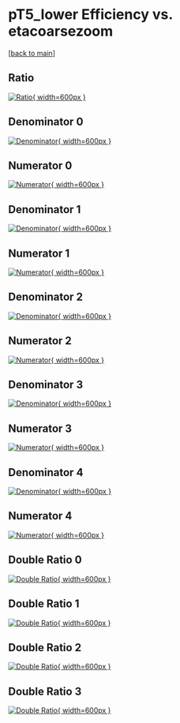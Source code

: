 # pT5_lower Efficiency vs. etacoarsezoom

[[back to main](./)]



## Ratio

[![Ratio](../mtv/var/pT5_lower_vtr_211_1_eff_etacoarsezoom.png){ width=600px }](../mtv/var/pT5_lower_vtr_211_1_eff_etacoarsezoom.pdf)

## Denominator 0

[![Denominator](../mtv/den/pT5_lower_vtr_211_1_eff_etacoarsezoom_den0.png){ width=600px }](../mtv/den/pT5_lower_vtr_211_1_eff_etacoarsezoom_den0.pdf)

## Numerator 0

[![Numerator](../mtv/num/pT5_lower_vtr_211_1_eff_etacoarsezoom_num0.png){ width=600px }](../mtv/num/pT5_lower_vtr_211_1_eff_etacoarsezoom_num0.pdf)

## Denominator 1

[![Denominator](../mtv/den/pT5_lower_vtr_211_1_eff_etacoarsezoom_den1.png){ width=600px }](../mtv/den/pT5_lower_vtr_211_1_eff_etacoarsezoom_den1.pdf)

## Numerator 1

[![Numerator](../mtv/num/pT5_lower_vtr_211_1_eff_etacoarsezoom_num1.png){ width=600px }](../mtv/num/pT5_lower_vtr_211_1_eff_etacoarsezoom_num1.pdf)

## Denominator 2

[![Denominator](../mtv/den/pT5_lower_vtr_211_1_eff_etacoarsezoom_den2.png){ width=600px }](../mtv/den/pT5_lower_vtr_211_1_eff_etacoarsezoom_den2.pdf)

## Numerator 2

[![Numerator](../mtv/num/pT5_lower_vtr_211_1_eff_etacoarsezoom_num2.png){ width=600px }](../mtv/num/pT5_lower_vtr_211_1_eff_etacoarsezoom_num2.pdf)

## Denominator 3

[![Denominator](../mtv/den/pT5_lower_vtr_211_1_eff_etacoarsezoom_den3.png){ width=600px }](../mtv/den/pT5_lower_vtr_211_1_eff_etacoarsezoom_den3.pdf)

## Numerator 3

[![Numerator](../mtv/num/pT5_lower_vtr_211_1_eff_etacoarsezoom_num3.png){ width=600px }](../mtv/num/pT5_lower_vtr_211_1_eff_etacoarsezoom_num3.pdf)

## Denominator 4

[![Denominator](../mtv/den/pT5_lower_vtr_211_1_eff_etacoarsezoom_den4.png){ width=600px }](../mtv/den/pT5_lower_vtr_211_1_eff_etacoarsezoom_den4.pdf)

## Numerator 4

[![Numerator](../mtv/num/pT5_lower_vtr_211_1_eff_etacoarsezoom_num4.png){ width=600px }](../mtv/num/pT5_lower_vtr_211_1_eff_etacoarsezoom_num4.pdf)

## Double Ratio 0

[![Double Ratio](../mtv/ratio/pT5_lower_vtr_211_1_eff_etacoarsezoom_ratio0.png){ width=600px }](../mtv/ratio/pT5_lower_vtr_211_1_eff_etacoarsezoom_ratio0.pdf)

## Double Ratio 1

[![Double Ratio](../mtv/ratio/pT5_lower_vtr_211_1_eff_etacoarsezoom_ratio1.png){ width=600px }](../mtv/ratio/pT5_lower_vtr_211_1_eff_etacoarsezoom_ratio1.pdf)

## Double Ratio 2

[![Double Ratio](../mtv/ratio/pT5_lower_vtr_211_1_eff_etacoarsezoom_ratio2.png){ width=600px }](../mtv/ratio/pT5_lower_vtr_211_1_eff_etacoarsezoom_ratio2.pdf)

## Double Ratio 3

[![Double Ratio](../mtv/ratio/pT5_lower_vtr_211_1_eff_etacoarsezoom_ratio3.png){ width=600px }](../mtv/ratio/pT5_lower_vtr_211_1_eff_etacoarsezoom_ratio3.pdf)

